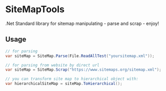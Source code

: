 # SiteMapTools
.Net Standard library for sitemap manipulating - parse and scrap - enjoy!

## Usage

```C#
// for parsing
var siteMap = SiteMap.Parse(File.ReadAllTest("yoursitemap.xml"));

// for parsing from website by direct url
var siteMap = SiteMap.Scrap("https://www.sitemaps.org/sitemap.xml");

// you can transform site map to hierarchical object with:
var hierarchicalSiteMap = siteMap.ToHierarchical();
